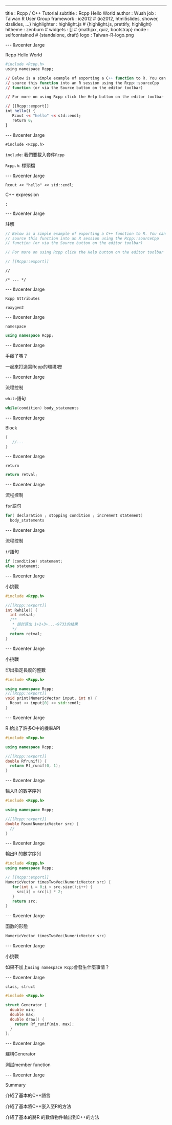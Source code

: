 ---
title       : Rcpp / C++ Tutorial
subtitle    : Rcpp Hello World
author      : Wush
job         : Taiwan R User Group
framework   : io2012        # {io2012, html5slides, shower, dzslides, ...}
highlighter : highlight.js  # {highlight.js, prettify, highlight}
hitheme     : zenburn      # 
widgets     : []            # {mathjax, quiz, bootstrap}
mode        : selfcontained # {standalone, draft}
logo : Taiwan-R-logo.png

--- &vcenter .large

Rcpp Hello World

```r
#include <Rcpp.h>
using namespace Rcpp;

// Below is a simple example of exporting a C++ function to R. You can
// source this function into an R session using the Rcpp::sourceCpp 
// function (or via the Source button on the editor toolbar)

// For more on using Rcpp click the Help button on the editor toolbar

// [[Rcpp::export]]
int hello() {
   Rcout << "hello" << std::endl;
   return 0;
}
```

--- &vcenter .large

`#include <Rcpp.h>`

`include`: 我們要載入套件`Rcpp`

`Rcpp.h`: 標頭檔

--- &vcenter .large

`Rcout << "hello" << std::endl;`

C++ expression

`;`

--- &vcenter .large

註解

```cpp
// Below is a simple example of exporting a C++ function to R. You can
// source this function into an R session using the Rcpp::sourceCpp 
// function (or via the Source button on the editor toolbar)

// For more on using Rcpp click the Help button on the editor toolbar

// [[Rcpp::export]]
```

`//`

`/* ... */`

--- &vcenter .large

`Rcpp Attributes`

`roxygen2`

--- &vcenter .large

`namespace`

```cpp
using namespace Rcpp;
```

--- &vcenter .large

手癢了嗎？

一起來打造寫Rcpp的環境吧!

--- &vcenter .large

流程控制

`while`語句

```cpp
while(condition) body_statements
```

--- &vcenter .large

Block

```cpp
{
   //...
}
```

--- &vcenter .large

`return`

```cpp
return retval;
```

--- &vcenter .large

流程控制

`for`語句

```cpp
for( declaration ; stopping condition ; increment statement) 
  body_statements
```

--- &vcenter .large

流程控制

`if`語句

```cpp
if (condition) statement;
else statement;
```

--- &vcenter .large

小挑戰

```cpp
#include <Rcpp.h>

//[[Rcpp::export]]
int Rwhile() {
  int retval;
  /**
   * 請計算出 1+2+3+...+9733的結果
   */ 
  return retval;
}
```

--- &vcenter .large

小挑戰

印出指定長度的整數

```cpp
#include <Rcpp.h>

using namespace Rcpp;
//[[Rcpp::export]]
void print(NumericVector input, int n) {
  Rcout << input[0] << std::endl;
}
```

--- &vcenter .large

R 給出了許多C中的機率API

```cpp
#include <Rcpp.h>

using namespace Rcpp;

//[[Rcpp::export]]
double Rfrunif() {
  return Rf_runif(0, 1);
}
```

--- &vcenter .large

輸入R 的數字序列

```cpp
#include <Rcpp.h>

using namespace Rcpp;

//[[Rcpp::export]]
double Rsum(NumericVector src) {
  //
}
```

--- &vcenter .large

輸出R 的數字序列

```cpp
#include <Rcpp.h>
using namespace Rcpp;

// [[Rcpp::export]]
NumericVector timesTwoVec(NumericVector src) {
   for(int i = 0;i < src.size();i++) {
     src[i] = src[i] * 2;
   }
   return src;
}
```

--- &vcenter .large

函數的形態

```cpp
NumericVector timesTwoVec(NumericVector src)
```

--- &vcenter .large

小挑戰

如果不加上`using namespace Rcpp`會發生什麼事情？

--- &vcenter .large

`class, struct`

```cpp
#include <Rcpp.h>

struct Generator {
  double min;
  double max;
  double draw() {
    return Rf_runif(min, max);
  }  
};
```

--- &vcenter .large

建構Generator

測試member function

--- &vcenter .large

Summary

介紹了基本的C++語言

介紹了基本將C++嵌入至R的方法

介紹了基本的將R 的數值物件輸出到C++的方法


